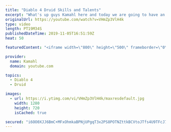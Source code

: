 ```yaml
---
title: "Diablo 4 Druid Skills and Talents"
excerpt: "What's up guys Kamahl here and today we are going to have an in depth look at the druid talent tree and skills available currently. #Diablo4 #Diablo4Druid ..."
originalUrl: https://youtube.com/watch?v=VHmZp3VlH4k
type: video
length: PT19M34S
publishedDateTime: 2019-11-05T16:51:59Z
heat: 50

featuredContent: "<iframe width=\"800\" height=\"500\" frameborder=\"0\" src=\"https://www.youtube.com/embed/VHmZp3VlH4k\" allow=\"accelerometer; autoplay; encrypted-media; gyroscope; picture-in-picture\" allowfullscreen></iframe>"

provider:
  name: Kamahl
  domain: youtube.com

topics:
  - Diablo 4
  - Druid

images:
  - url: https://i.ytimg.com/vi/VHmZp3VlH4k/maxresdefault.jpg
    width: 1280
    height: 720
    isCached: true

secured: "i6OO0XJJ6BmC+MFxOhmkaBPNjUPgqT3x2PS8POTNZttkBCVtoJTfs4U9TFcJ71rmzpa4cCrYVVfoaPFxQRLw0/9uiMF6u0086xN+P9wfpkwq0sO7fh3sb1s9msFJlQJfUUhJOrLHkK9GteUA82n5gU/9KYG6D2GkLOTAJlUfgbQk5By3a8lGeY+OkeNKrhx8gQZ4FkQIVrTp0ttNYPzBBe9tbGnFQMpIshfoPk78BtAvlLYCi9UOJDRp0UHeBhU6+rtbn/w1mYwbwpYoIxB7+MDcJSvurGlvI0OZmWmYjznCyVrRtztjRbclIVTlwALkKvVg22VkyJe57SHmkMCtwsYVJa6KIgl2/InYZe2OOKMOyKFDBI6u1tPUf9Fww6mcUO1xIOEOxOl3ydloElDHLA==;AaGJ88aMNELyFsxwD4nSgg=="
---
```


